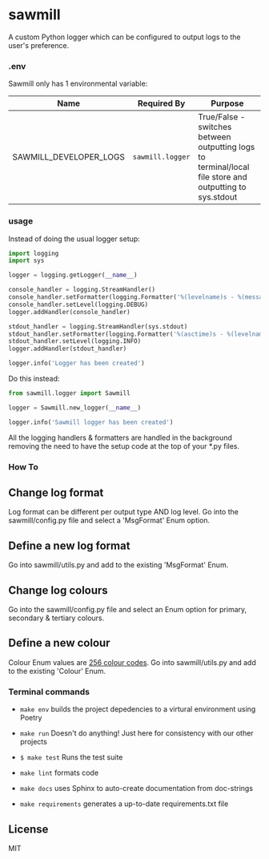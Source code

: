 # sawmill
A custom Python logger which can be configured to output logs to the user's preference.

### .env
Sawmill only has 1 environmental variable:

| Name                | Required By         | Purpose             |
|---------------------|---------------------|---------------------|
| SAWMILL_DEVELOPER_LOGS | `sawmill.logger` | True/False - switches between outputting logs to terminal/local file store and outputting to sys.stdout |

### usage
Instead of doing the usual logger setup:
```python
import logging
import sys

logger = logging.getLogger(__name__)

console_handler = logging.StreamHandler()
console_handler.setFormatter(logging.Formatter('%(levelname)s - %(message)s'))
console_handler.setLevel(logging.DEBUG)
logger.addHandler(console_handler)

stdout_handler = logging.StreamHandler(sys.stdout)
stdout_handler.setFormatter(logging.Formatter('%(asctime)s - %(levelname)s - %(message)s %(filename)s'))
stdout_handler.setLevel(logging.INFO)
logger.addHandler(stdout_handler)

logger.info('Logger has been created')
```

Do this instead:
```python
from sawmill.logger import Sawmill

logger = Sawmill.new_logger(__name__)

logger.info('Sawmill logger has been created')
```

All the logging handlers & formatters are handled in the background removing the need to have the setup code
at the top of your *.py files.

### How To

Change log format
----
Log format can be different per output type AND log level.
Go into the sawmill/config.py file and select a 'MsgFormat' Enum option.

Define a new log format
----
Go into sawmill/utils.py and add to the existing 'MsgFormat' Enum.

Change log colours
----
Go into the sawmill/config.py file and select an Enum option for primary, secondary & tertiary colours.

Define a new colour
----
Colour Enum values are [256 colour codes].
Go into sawmill/utils.py and add to the existing 'Colour' Enum.


### Terminal commands

- `make env`
    builds the project depedencies to a virtural environment using Poetry

- `make run`
    Doesn't do anything! Just here for consistency with our other projects

- `$ make test`
    Runs the test suite

- `make lint`
    formats code

- `make docs`
    uses Sphinx to auto-create documentation from doc-strings

- `make requirements`
    generates a up-to-date requirements.txt file


[256 colour codes]: https://jonasjacek.github.io/colors/

License
----
MIT